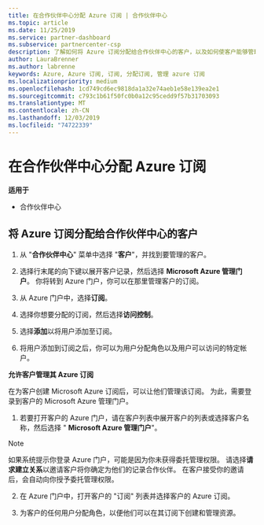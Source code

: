 ```yaml
---
title: 在合作伙伴中心分配 Azure 订阅 | 合作伙伴中心
ms.topic: article
ms.date: 11/25/2019
ms.service: partner-dashboard
ms.subservice: partnercenter-csp
description: 了解如何将 Azure 订阅分配给合作伙伴中心的客户，以及如何使客户能够管理自己的订阅。
author: LauraBrenner
ms.author: labrenne
keywords: Azure, Azure 订阅, 订阅, 分配订阅, 管理 azure 订阅
ms.localizationpriority: medium
ms.openlocfilehash: 1cd749cd6ec9818da1a32e74aeb1e58e139ea2e1
ms.sourcegitcommit: c793c1b61f50fc0b0a12c95cedd9f57b31703093
ms.translationtype: MT
ms.contentlocale: zh-CN
ms.lasthandoff: 12/03/2019
ms.locfileid: "74722339"
---
```

# <a name="assign-azure-subscriptions-in-partner-center"></a>在合作伙伴中心分配 Azure 订阅

**适用于**

- 合作伙伴中心

## <a name="assign-azure-subscriptions-to-your-customers-in-partner-center"></a>将 Azure 订阅分配给合作伙伴中心的客户

1. 从 "**合作伙伴中心**" 菜单中选择 "**客户**"，并找到要管理的客户。

2. 选择行末尾的向下键以展开客户记录，然后选择 **Microsoft Azure 管理门户**。 你将转到 Azure 门户，你可以在那里管理客户的订阅。

3. 从 Azure 门户中，选择**订阅**。

4. 选择你想要分配的订阅，然后选择**访问控制**。

5. 选择**添加**以将用户添加至订阅。 

6. 将用户添加到订阅之后，你可以为用户分配角色以及用户可以访问的特定帐户。

**允许客户管理其 Azure 订阅**

在为客户创建 Microsoft Azure 订阅后，可以让他们管理该订阅。 为此，需要登录到客户的 Microsoft Azure 管理门户。 

1. 若要打开客户的 Azure 门户，请在客户列表中展开客户的列表或选择客户名称，然后选择 " **Microsoft Azure 管理门户**"。
    
> [!NOTE]  
> 如果系统提示你登录 Azure 门户，可能是因为你未获得委托管理权限。 请选择**请求建立关系**以邀请客户将你确定为他们的记录合作伙伴。 在客户接受你的邀请后，会自动向你授予委托管理权限。 

2. 在 Azure 门户中，打开客户的 "订阅" 列表并选择客户的 Azure 订阅。

3. 为客户的任何用户分配角色，以便他们可以在其订阅下创建和管理资源。


